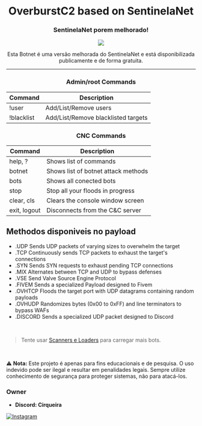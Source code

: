 <div align="center">
    <h1>OverburstC2 based on SentinelaNet</h1>
    <h3>SentinelaNet porem melhorado!</h3>

  <p align="center">
      <img src="https://github.com/user-attachments/assets/cadc2e29-6d15-4e1a-b70b-639ae325d7d8">
  </p>
  <p>Esta Botnet é uma versão melhorada do SentinelaNet e está disponibilizada publicamente e de forma gratuita.</p>

</div>

---

<div align="center">

  ### Admin/root Commands
  Command | Description
  --------|------------
  !user   | Add/List/Remove users
  !blacklist | Add/List/Remove blacklisted targets
    
  ### CNC Commands
  Command | Description
  --------|------------
  help, ? | Shows list of commands
  botnet | Shows list of botnet attack methods
  bots | Shows all conected bots
  stop  | Stop all your floods in progress
  clear, cls | Clears the console window screen
  exit, logout | Disconnects from the C&C server
</div>

## Methodos disponiveis no payload
- .UDP      Sends UDP packets of varying sizes to overwhelm the target
- .TCP      Continuously sends TCP packets to exhaust the target's connections
- .SYN      Sends SYN requests to exhaust pending TCP connections
- .MIX      Alternates between TCP and UDP to bypass defenses
- .VSE      Send Valve Source Engine Protocol
- .FIVEM    Sends a specialized Payload designed to Fivem
- .OVHTCP   Floods the target port with UDP datagrams containing random payloads
- .OVHUDP   Randomizes bytes (0x00 to 0xFF) and line terminators to bypass WAFs
- .DISCORD  Sends a specialized UDP packet designed to Discord

<br/>

> Tente usar <a href="https://github.com/CirqueiraDev/botnet-exploits">Scanners e Loaders</a> para carregar mais bots.

<br/>

⚠️ **Nota:** Este projeto é apenas para fins educacionais e de pesquisa. O uso indevido pode ser ilegal e resultar em penalidades legais. Sempre utilize conhecimento de segurança para proteger sistemas, não para atacá-los.

### Owner
- **Discord: Cirqueira**
  
<a href="https://www.instagram.com/cirqueirax/"><img src="https://img.shields.io/badge/Instagram-E4405F?style=for-the-badge&logo=instagram&logoColor=white" alt="Instagram"></a>
